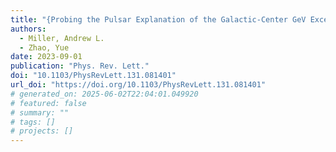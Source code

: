 ```yaml
---
title: "{Probing the Pulsar Explanation of the Galactic-Center GeV Excess Using Continuous Gravitational-Wave Searches}"
authors:
  - Miller, Andrew L.
  - Zhao, Yue
date: 2023-09-01
publication: "Phys. Rev. Lett."
doi: "10.1103/PhysRevLett.131.081401"
url_doi: "https://doi.org/10.1103/PhysRevLett.131.081401"
# generated_on: 2025-06-02T22:04:01.049920
# featured: false
# summary: ""
# tags: []
# projects: []
---
```

